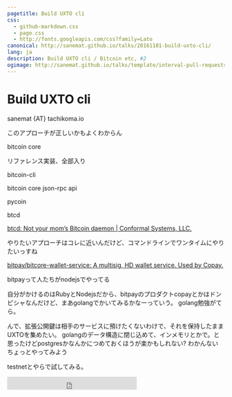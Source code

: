 ```yaml
---
pagetitle: Build UXTO cli
css:
  - github-markdown.css
  - page.css
  - http://fonts.googleapis.com/css?family=Lato
canonical: http://sanemat.github.io/talks/20161101-build-uxto-cli/
lang: ja
description: Build UXTO cli / Bitcoin etc, #2
ogimage: http://sanemat.github.io/talks/template/interval-pull-requests.gif
---
```

<script type="text/javascript">
  window.analytics=window.analytics||[],window.analytics.methods=["identify","group","track","page","pageview","alias","ready","on","once","off","trackLink","trackForm","trackClick","trackSubmit"],window.analytics.factory=function(t){return function(){var a=Array.prototype.slice.call(arguments);return a.unshift(t),window.analytics.push(a),window.analytics}};for(var i=0;i<window.analytics.methods.length;i++){var key=window.analytics.methods[i];window.analytics[key]=window.analytics.factory(key)}window.analytics.load=function(t){if(!document.getElementById("analytics-js")){var a=document.createElement("script");a.type="text/javascript",a.id="analytics-js",a.async=!0,a.src=("https:"===document.location.protocol?"https://":"http://")+"cdn.segment.io/analytics.js/v1/"+t+"/analytics.min.js";var n=document.getElementsByTagName("script")[0];n.parentNode.insertBefore(a,n)}},window.analytics.SNIPPET_VERSION="2.0.9",
  window.analytics.load("ig7q6np7c1");
  window.analytics.page();
</script>

# Build UXTO cli

sanemat {AT} tachikoma.io

このアプローチが正しいかもよくわからん

bitcoin core

リファレンス実装、全部入り

bitcoin-cli

bitcoin core json-rpc api

pycoin

btcd

[btcd: Not your mom’s Bitcoin daemon | Conformal Systems, LLC.](https://blog.conformal.com/btcd-not-your-moms-bitcoin-daemon/)

やりたいアプローチはコレに近いんだけど、コマンドラインでワンタイムにやりたいっすね

[bitpay/bitcore-wallet-service: A multisig, HD wallet service. Used by Copay.](https://github.com/bitpay/bitcore-wallet-service)

bitpayって人たちがnodejsでやってる

自分がかけるのはRubyとNodejsだから、bitpayのプロダクトcopayとかはドンピシャなんだけど、まあgolangでかいてみるかなーっていう。
golang勉強がてら。

んで、拡張公開鍵は相手のサービスに預けたくないわけで、それを保持したままUXTOを集めたい。
golangのデータ構造に閉じ込めて、インメモリとかで。と思ったけどpostgresかなんかにつめておくほうが楽かもしれない? わかんない
ちょっとやってみよう

testnetとやらで試してみる。

<iframe src="http://expando.github.io/add/?u=http%3A%2F%2Fsanemat.github.io%2Ftalks%2F20150217-shibuya-rb-saddler%2F&t=Saddler%20-%20better%20pronto%20%2F%20Shibuya.rb" frameborder=0 frametransparency=1 scrolling=no height=30 width=300>
</iframe>

[tachikoma-io]:http://tachikoma.io/?utm_source=talk&utm_medium=slide&utm_campaign=20150217-shibuya-rb-saddler
